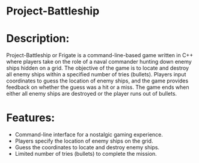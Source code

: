 # Project-Battleship

# Description:

Project-Battleship or Frigate is a command-line-based game written in C++ where players take on the role of a naval commander hunting down enemy ships hidden on a grid. The objective of the game is to locate and destroy all enemy ships within a specified number of tries (bullets). Players input coordinates to guess the location of enemy ships, and the game provides feedback on whether the guess was a hit or a miss. The game ends when either all enemy ships are destroyed or the player runs out of bullets.

# Features:

* Command-line interface for a nostalgic gaming experience.
* Players specify the location of enemy ships on the grid.
* Guess the coordinates to locate and destroy enemy ships.
* Limited number of tries (bullets) to complete the mission.
